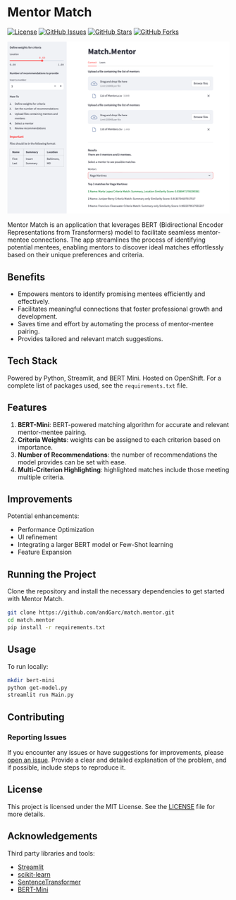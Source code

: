 # Mentor Match

[![License](https://img.shields.io/badge/license-MIT-blue.svg)](LICENSE)
[![GitHub Issues](https://img.shields.io/github/issues/andGarc/match.mentor.svg)](https://github.com/andGarc/match.mentor/issues)
[![GitHub Stars](https://img.shields.io/github/stars/andGarc/match.mentor.svg)](https://github.com/andGarc/match.mentor/stargazers)
[![GitHub Forks](https://img.shields.io/github/forks/andGarc/match.mentor.svg)](https://github.com/andGarc/match.mentor/network)

![Drag Racing](./docs/imgs/sample_image.png)

Mentor Match is an application that leverages BERT (Bidirectional Encoder Representations from Transformers) model to facilitate seamless mentor-mentee connections. The app streamlines the process of identifying potential mentees, enabling mentors to discover ideal matches effortlessly based on their unique preferences and criteria.

## Benefits
- Empowers mentors to identify promising mentees efficiently and effectively.
- Facilitates meaningful connections that foster professional growth and development.
- Saves time and effort by automating the process of mentor-mentee pairing.
- Provides tailored and relevant match suggestions.

## Tech Stack
Powered by Python, Streamlit, and BERT Mini. Hosted on OpenShift.
For a complete list of packages used, see the `requirements.txt` file. 

## Features
1. **BERT-Mini**: BERT-powered matching algorithm for accurate and relevant mentor-mentee pairing. 
2. **Criteria Weights**: weights can be assigned to each criterion based on importance. 
3. **Number of Recommendations**: the number of recommendations the model provides can be set with ease. 
4. **Multi-Criterion Highlighting**: highlighted matches include those meeting multiple criteria. 

## Improvements
Potential enhancements:
- Performance Optimization
- UI refinement 
- Integrating a larger BERT model or Few-Shot learning 
- Feature Expansion

## Running the Project

Clone the repository and install the necessary dependencies to get started with Mentor Match.

```bash
git clone https://github.com/andGarc/match.mentor.git
cd match.mentor
pip install -r requirements.txt
```
## Usage
To run locally:
```bash
mkdir bert-mini
python get-model.py
streamlit run Main.py
``````

## Contributing  
### Reporting Issues
If you encounter any issues or have suggestions for improvements, please [open an issue](https://github.com/andGarc/match.mentor/issues). Provide a clear and detailed explanation of the problem, and if possible, include steps to reproduce it.

## License
This project is licensed under the MIT License. See the [LICENSE](LICENSE) file for more details.

## Acknowledgements
Third party libraries and tools:
 - [Streamlit](https://streamlit.io)
 - [scikit-learn](https://scikit-learn.org/stable/)
 - [SentenceTransformer](https://www.sbert.net)
 - [BERT-Mini](https://huggingface.co/prajjwal1/bert-mini)


